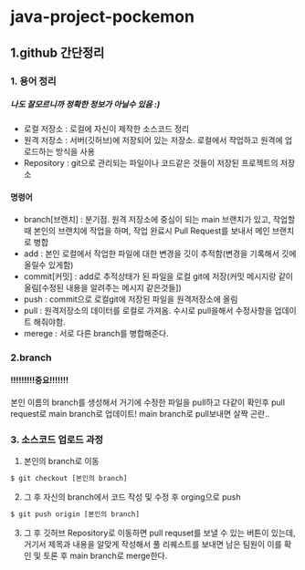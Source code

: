 # java-project-pockemon

## 1.github 간단정리

### **1. 용어 정리**
##### 나도 잘모르니까 정확한 정보가 아닐수 있음 :)
* 로컬 저장소 : 로컬에 자신이 제작한 소스코드 정리   
* 원격 저장소 : 서버(깃허브)에 저장되어 있는 저장소. 로컬에서 작업하고 원격에 업로드하는 방식을 사용
* Repository : git으로 관리되는 파일이나 코드같은 것들이 저장된 프로젝트의 저장소 

#### 명령어
* branch[브랜치] : 분기점. 원격 저장소에 중심이 되는 main 브랜치가 있고, 작업할 때 본인의 브랜치에 작업을 하며, 작업 완료시 Pull Request를 보내서 메인 브랜치로 병합  
* add : 본인 로컬에서 작업한 파일에 대한 변경을 깃이 추적함(변경을 기록해서 깃에 올릴수 있게함)  
* commit[커밋] : add로 추적상태가 된 파일을 로컬 git에 저장(커밋 메시지랑 같이 올림[수정된 내용을 알려주는 메시지 같은것들])  
* push : commit으로 로컬git에 저장된 파일을 원격저장소에 올림  
* pull : 원격저장소의 데이터를 로컬로 가져옴. 수시로 pull을해서 수정사항을 업데이트 해줘야함.  
* merege : 서로 다른 branch를 병합해준다.

### 2.branch
#### **!!!!!!!!!중요!!!!!!!**  
본인 이름의 branch를 생성해서 거기에 수정한 파일을 pull하고 다같이 확인후 pull request로 main branch로 업데이트!
main branch로 pull보내면 살짝 곤란..
<br>  
### 3. 소스코드 업로드 과정 
1. 본인의 branch로 이동 

```bash
$ git checkout [본인의 branch]
```
2. 그 후 자신의 branch에서 코드 작성 및 수정 후 orging으로 push 

```bash
$ git push origin [본인의 branch]
```
3. 그 후 깃허브 Repository로 이동하면 pull requset를 보낼 수 있는 버튼이 있는데, 거기서 제목과 내용을 알맞게 작성해서 풀 리퀘스트를 보내면 남은 팀원이 이를 확인 및 토론 후 main branch로 merge한다.
